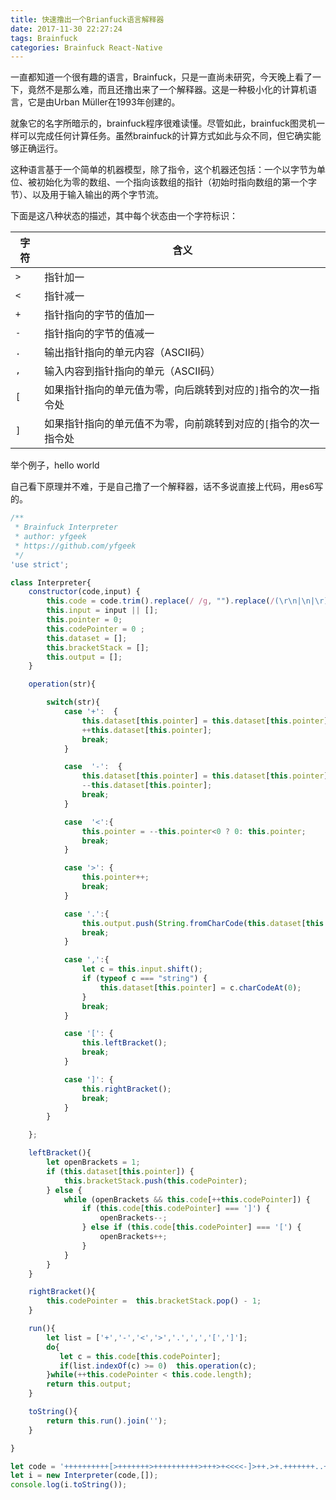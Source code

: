 ```yaml
---
title: 快速撸出一个Brianfuck语言解释器
date: 2017-11-30 22:27:24
tags: Brainfuck
categories: Brainfuck React-Native
---
```


一直都知道一个很有趣的语言，Brainfuck，只是一直尚未研究，今天晚上看了一下，竟然不是那么难，而且还撸出来了一个解释器。这是一种极小化的计算机语言，它是由Urban Müller在1993年创建的。

就象它的名字所暗示的，brainfuck程序很难读懂。尽管如此，brainfuck图灵机一样可以完成任何计算任务。虽然brainfuck的计算方式如此与众不同，但它确实能够正确运行。

这种语言基于一个简单的机器模型，除了指令，这个机器还包括：一个以字节为单位、被初始化为零的数组、一个指向该数组的指针（初始时指向数组的第一个字节）、以及用于输入输出的两个字节流。

下面是这八种状态的描述，其中每个状态由一个字符标识：

| 字符   | 含义                                |
| ---- | --------------------------------- |
| `>`  | 指针加一                              |
| `<`  | 指针减一                              |
| `+`  | 指针指向的字节的值加一                       |
| `-`  | 指针指向的字节的值减一                       |
| `.`  | 输出指针指向的单元内容（ASCII码）               |
| `,`  | 输入内容到指针指向的单元（ASCII码）              |
| `[`  | 如果指针指向的单元值为零，向后跳转到对应的`]`指令的次一指令处  |
| `]`  | 如果指针指向的单元值不为零，向前跳转到对应的`[`指令的次一指令处 |

举个例子，hello world

<script src="https://gist.github.com/kidk/44b8cd699c5879f1084f.js"></script>

自己看下原理并不难，于是自己撸了一个解释器，话不多说直接上代码，用es6写的。

```javascript
/**
 * Brainfuck Interpreter
 * author: yfgeek
 * https://github.com/yfgeek
 */
'use strict';

class Interpreter{
    constructor(code,input) {
        this.code = code.trim().replace(/ /g, "").replace(/(\r\n|\n|\r)/gm,"").split("");
        this.input = input || [];
        this.pointer = 0;
        this.codePointer = 0 ;
        this.dataset = [];
        this.bracketStack = [];
        this.output = [];
    }

    operation(str){

        switch(str){
            case '+':  {
                this.dataset[this.pointer] = this.dataset[this.pointer] || 0;
                ++this.dataset[this.pointer];
                break;
            }

            case  '-':  {
                this.dataset[this.pointer] = this.dataset[this.pointer] || 0;
                --this.dataset[this.pointer];
                break;
            }

            case  '<':{
                this.pointer = --this.pointer<0 ? 0: this.pointer;
                break;
            }

            case '>': {
                this.pointer++;
                break;
            }

            case '.':{
                this.output.push(String.fromCharCode(this.dataset[this.pointer]));
                break;
            }

            case ',':{
                let c = this.input.shift();
                if (typeof c === "string") {
                    this.dataset[this.pointer] = c.charCodeAt(0);
                }
                break;
            }

            case '[': {
                this.leftBracket();
                break;
            }

            case ']': {
                this.rightBracket();
                break;
            }
        }

    };

    leftBracket(){
        let openBrackets = 1;
        if (this.dataset[this.pointer]) {
            this.bracketStack.push(this.codePointer);
        } else {
            while (openBrackets && this.code[++this.codePointer]) {
                if (this.code[this.codePointer] === ']') {
                    openBrackets--;
                } else if (this.code[this.codePointer] === '[') {
                    openBrackets++;
                }
            }
        }
    }

    rightBracket(){
        this.codePointer =  this.bracketStack.pop() - 1;
    }

    run(){
        let list = ['+','-','<','>','.',',','[',']'];
        do{
           let c = this.code[this.codePointer];
           if(list.indexOf(c) >= 0)  this.operation(c);
        }while(++this.codePointer < this.code.length);
        return this.output;
    }

    toString(){
        return this.run().join('');
    }

}

let code = '++++++++++[>+++++++>++++++++++>+++>+<<<<-]>++.>+.+++++++..+++.>++.<<+++++++++++++++.>.+++.------.--------.>+.>.';
let i = new Interpreter(code,[]);
console.log(i.toString());
```

